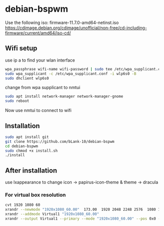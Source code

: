 
# debian-bspwm

Use the following iso: firmware-11.7.0-amd64-netinst.iso
https://cdimage.debian.org/cdimage/unofficial/non-free/cd-including-firmware/current/amd64/iso-cd/

## Wifi setup

use ip a to find your wlan interface

```bash
wpa_passphrase wifi-name wifi-password | sudo tee /etc/wpa_supplicant.conf
sudo wpa_supplicant -c /etc/wpa_supplicant.conf -i wlp6s0 -B
sudo dhclient wlp6s0
```

change from wpa supplicant to nmtui
```bash
sudo apt install network-manager network-manager-gnome
sudo reboot
```
Now use nmtui to connect to wifi


## Installation

```bash
sudo apt install git
git clone https://github.com/bLank-10/debian-bspwm
cd debian-bspwm
sudo chmod +x install.sh
./install
```

## After installation

use lxappearance to change icon -> papirus-icon-theme & theme -> dracula
### For virtual box resolution

```bash
cvt 1920 1080 60
xrandr --newmode "1920x1080_60.00"  173.00  1920 2048 2248 2576  1080 1083 1088 1120 -hsync +vsync
xrandr --addmode Virtual1 "1920x1080_60.00"
xrandr --output Virtual1 --primary --mode "1920x1080_60.00" --pos 0x0 --rotate normal
```